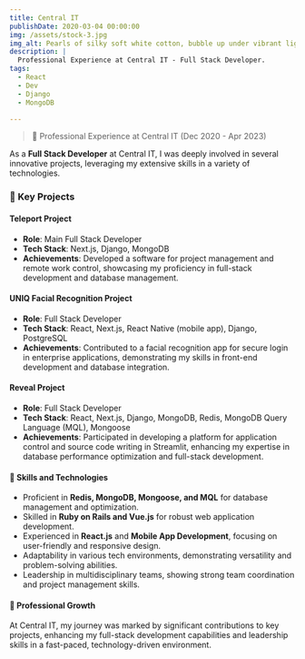 ```yaml
---
title: Central IT
publishDate: 2020-03-04 00:00:00
img: /assets/stock-3.jpg
img_alt: Pearls of silky soft white cotton, bubble up under vibrant lighting
description: |
  Professional Experience at Central IT - Full Stack Developer.
tags:
  - React
  - Dev
  - Django
  - MongoDB

---
```


> 👋 Professional Experience at Central IT (Dec 2020 - Apr 2023)

As a **Full Stack Developer** at Central IT, I was deeply involved in several innovative projects, leveraging my extensive skills in a variety of technologies.

### 🚀 Key Projects

#### Teleport Project
- **Role**: Main Full Stack Developer
- **Tech Stack**: Next.js, Django, MongoDB
- **Achievements**: Developed a software for project management and remote work control, showcasing my proficiency in full-stack development and database management.

#### UNIQ Facial Recognition Project
- **Role**: Full Stack Developer
- **Tech Stack**: React, Next.js, React Native (mobile app), Django, PostgreSQL
- **Achievements**: Contributed to a facial recognition app for secure login in enterprise applications, demonstrating my skills in front-end development and database integration.

#### Reveal Project
- **Role**: Full Stack Developer
- **Tech Stack**: React, Next.js, Django, MongoDB, Redis, MongoDB Query Language (MQL), Mongoose
- **Achievements**: Participated in developing a platform for application control and source code writing in Streamlit, enhancing my expertise in database performance optimization and full-stack development.

#### 💼 Skills and Technologies
- Proficient in **Redis, MongoDB, Mongoose, and MQL** for database management and optimization.
- Skilled in **Ruby on Rails and Vue.js** for robust web application development.
- Experienced in **React.js** and **Mobile App Development**, focusing on user-friendly and responsive design.
- Adaptability in various tech environments, demonstrating versatility and problem-solving abilities.
- Leadership in multidisciplinary teams, showing strong team coordination and project management skills.

#### 🌟 Professional Growth
At Central IT, my journey was marked by significant contributions to key projects, enhancing my full-stack development capabilities and leadership skills in a fast-paced, technology-driven environment.
